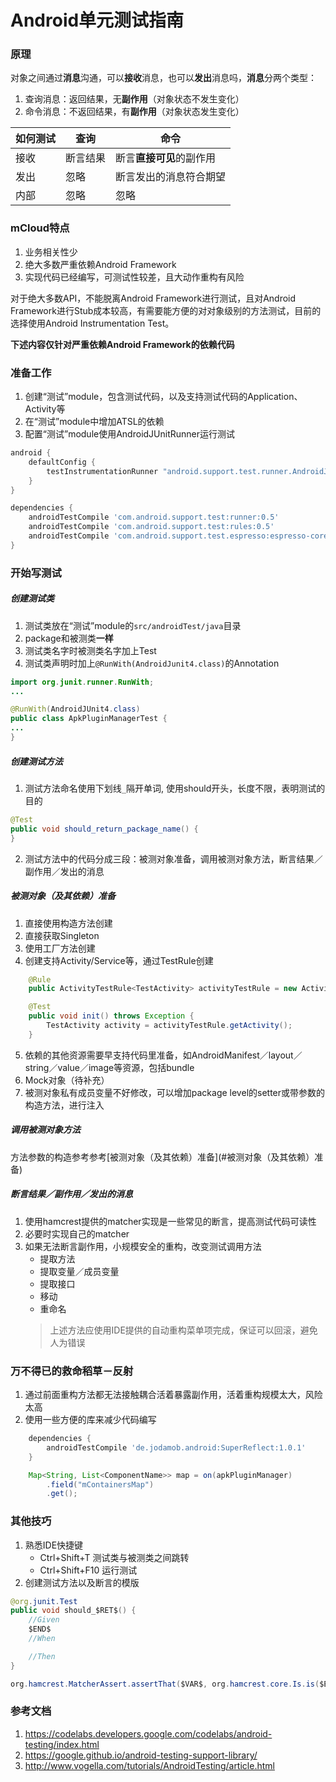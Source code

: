 # Android单元测试指南

### 原理

对象之间通过**消息**沟通，可以**接收**消息，也可以**发出**消息吗，**消息**分两个类型：
1. 查询消息：返回结果，无**副作用**（对象状态不发生变化）
2. 命令消息：不返回结果，有**副作用**（对象状态发生变化）

| 如何测试 |  查询  |  命令  |
| --- | --- | --- |
| 接收 | 断言结果 | 断言**直接可见**的副作用 |
| 发出 | 忽略 | 断言发出的消息符合期望 |
| 内部 | 忽略 | 忽略 |

### mCloud特点

1. 业务相关性少
2. 绝大多数严重依赖Android Framework
3. 实现代码已经编写，可测试性较差，且大动作重构有风险

对于绝大多数API，不能脱离Android Framework进行测试，且对Android Framework进行Stub成本较高，有需要能方便的对对象级别的方法测试，目前的选择使用Android Instrumentation Test。

**下述内容仅针对严重依赖Android Framework的依赖代码**

### 准备工作

1. 创建“测试”module，包含测试代码，以及支持测试代码的Application、Activity等
2. 在“测试”module中增加ATSL的依赖
3. 配置“测试”module使用AndroidJUnitRunner运行测试

```groovy
android {
    defaultConfig {
        testInstrumentationRunner "android.support.test.runner.AndroidJUnitRunner"
    }
}

dependencies {
    androidTestCompile 'com.android.support.test:runner:0.5'
    androidTestCompile 'com.android.support.test:rules:0.5'
    androidTestCompile 'com.android.support.test.espresso:espresso-core:2.2.2'
}
```

### 开始写测试
##### 创建测试类
1. 测试类放在“测试”module的`src/androidTest/java`目录
2. package和被测类**一样**
3. 测试类名字时被测类名字加上Test
4. 测试类声明时加上`@RunWith(AndroidJunit4.class)`的Annotation

```java
import org.junit.runner.RunWith;
...

@RunWith(AndroidJUnit4.class)
public class ApkPluginManagerTest {
...
}
```

##### 创建测试方法

1. 测试方法命名使用下划线`_`隔开单词, 使用should开头，长度不限，表明测试的目的
```java
@Test
public void should_return_package_name() {
}
```
2. 测试方法中的代码分成三段：被测对象准备，调用被测对象方法，断言结果／副作用／发出的消息

##### 被测对象（及其依赖）准备
1. 直接使用构造方法创建
2. 直接获取Singleton
3. 使用工厂方法创建
4. 创建支持Activity/Service等，通过TestRule创建
```java
    @Rule
    public ActivityTestRule<TestActivity> activityTestRule = new ActivityTestRule<>(TestActivity.class);

    @Test
    public void init() throws Exception {
        TestActivity activity = activityTestRule.getActivity();
    }
```

5. 依赖的其他资源需要早支持代码里准备，如AndroidManifest／layout／string／value／image等资源，包括bundle
6. Mock对象（待补充）
7. 被测对象私有成员变量不好修改，可以增加package level的setter或带参数的构造方法，进行注入

##### 调用被测对象方法

方法参数的构造参考参考\[被测对象（及其依赖）准备\](#被测对象（及其依赖）准备)

##### 断言结果／副作用／发出的消息

1. 使用hamcrest提供的matcher实现是一些常见的断言，提高测试代码可读性
2. 必要时实现自己的matcher
3. 如果无法断言副作用，小规模安全的重构，改变测试调用方法
   * 提取方法
   * 提取变量／成员变量
   * 提取接口
   * 移动
   * 重命名
   > 上述方法应使用IDE提供的自动重构菜单项完成，保证可以回滚，避免人为错误

### 万不得已的救命稻草－反射

1. 通过前面重构方法都无法接触耦合活着暴露副作用，活着重构规模太大，风险太高
2. 使用一些方便的库来减少代码编写
```groovy
    dependencies {
        androidTestCompile 'de.jodamob.android:SuperReflect:1.0.1'
    }
```

```java
    Map<String, List<ComponentName>> map = on(apkPluginManager)
        .field("mContainersMap")
        .get();
```

### 其他技巧

1. 熟悉IDE快捷键
   * Ctrl+Shift+T 测试类与被测类之间跳转
   * Ctrl+Shift+F10 运行测试
2. 创建测试方法以及断言的模版
```java
@org.junit.Test
public void should_$RET$() {
    //Given
    $END$
    //When

    //Then
}
```

```java
org.hamcrest.MatcherAssert.assertThat($VAR$, org.hamcrest.core.Is.is($END$));
```

### 参考文档
1. https://codelabs.developers.google.com/codelabs/android-testing/index.html
2. https://google.github.io/android-testing-support-library/
3. http://www.vogella.com/tutorials/AndroidTesting/article.html
